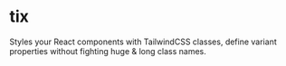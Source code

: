 # tix
Styles your React components with TailwindCSS classes, define variant properties without fighting huge &amp; long class names.
